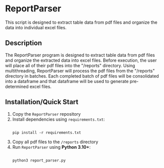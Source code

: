 # ReportParser

This script is designed to extract table data from pdf files and organize the data into individual excel files.

## Description

The ReportParser program is designed to extract table data from pdf files and organize the extracted data into excel files. Before execution, the user will place all of their pdf files into the "/reports" directory. Using multithreading, ReportParser will process the pdf files from the "/reports" directory in batches. Each completed batch of pdf files will be consolidated into a dataframe and that dataframe will be used to generate pre-determined excel files.

## Installation/Quick Start

1. Copy the `ReportParser` repository
2. Install dependencies using `requirements.txt`:
   ```
   
   pip install -r requirements.txt
   
   ```
3. Copy all pdf files to the `/reports` directory
4. Run `ReportParser` using __Python 3.10+__:
   ```

   python3 report_parser.py
   
   ```


